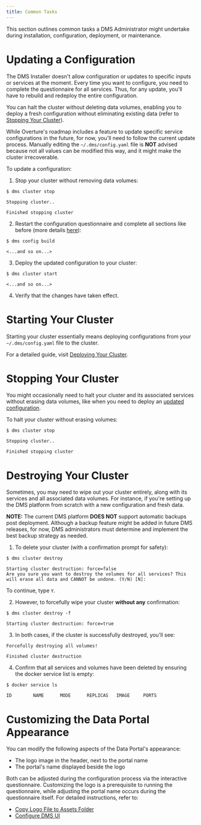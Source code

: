 ```yaml
---
title: Common Tasks
---
```


This section outlines common tasks a DMS Administrator might undertake during installation, configuration, deployment, or maintenance.

# Updating a Configuration

The DMS Installer doesn't allow configuration or updates to specific inputs or services at the moment. Every time you want to configure, you need to complete the questionnaire for all services. Thus, for any update, you'll have to rebuild and redeploy the entire configuration.

You can halt the cluster without deleting data volumes, enabling you to deploy a fresh configuration without eliminating existing data (refer to [Stopping Your Cluster](#stopping-your-cluster)).

While Overture's roadmap includes a feature to update specific service configurations in the future, for now, you'll need to follow the current update process. Manually editing the `~/.dms/config.yaml` file is **NOT** advised because not all values can be modified this way, and it might make the cluster irrecoverable.

To update a configuration:

1. Stop your cluster without removing data volumes:

```shell
$ dms cluster stop

Stopping cluster..

Finished stopping cluster
```

2. Restart the configuration questionnaire and complete all sections like before (more details [here](/documentation/dms/installation/configuration/configure-dms)):

```shell
$ dms config build

<...and so on...>
```

3. Deploy the updated configuration to your cluster:

```shell
$ dms cluster start

<...and so on...>
```

4. Verify that the changes have taken effect.

# Starting Your Cluster

Starting your cluster essentially means deploying configurations from your `~/.dms/config.yaml` file to the cluster.

For a detailed guide, visit [Deploying Your Cluster](/documentation/dms/installation/deploy).

# Stopping Your Cluster

You might occasionally need to halt your cluster and its associated services without erasing data volumes, like when you need to deploy an [updated configuration](#updating-a-configuration).

To halt your cluster without erasing volumes:

```shell
$ dms cluster stop

Stopping cluster..

Finished stopping cluster
```

# Destroying Your Cluster

Sometimes, you may need to wipe out your cluster entirely, along with its services and all associated data volumes. For instance, if you're setting up the DMS platform from scratch with a new configuration and fresh data.

<Warning>**NOTE:** The current DMS platform **DOES NOT** support automatic backups post deployment. Although a backup feature might be added in future DMS releases, for now, DMS administrators must determine and implement the best backup strategy as needed.</Warning>

1. To delete your cluster (with a confirmation prompt for safety):

```shell
$ dms cluster destroy

Starting cluster destruction: force=false
Are you sure you want to destroy the volumes for all services? This will erase all data and CANNOT be undone. (Y/N) [N]:
```

To continue, type `Y`.

2. However, to forcefully wipe your cluster **without any** confirmation:

```shell
$ dms cluster destroy -f

Starting cluster destruction: force=true
```

3. In both cases, if the cluster is successfully destroyed, you'll see:

```shell
Forcefully destroying all volumes!

Finished cluster destruction
```

4. Confirm that all services and volumes have been deleted by ensuring the docker service list is empty:

```shell
$ docker service ls

ID        NAME      MODE      REPLICAS   IMAGE     PORTS
```

# Customizing the Data Portal Appearance

You can modify the following aspects of the Data Portal's appearance:

- The logo image in the header, next to the portal name
- The portal's name displayed beside the logo

Both can be adjusted during the configuration process via the interactive questionnaire. Customizing the logo is a prerequisite to running the questionnaire, while adjusting the portal name occurs during the questionnaire itself. For detailed instructions, refer to:

- [Copy Logo File to Assets Folder](../../installation/configuration/prereq/logo)
- [Configure DMS UI](../../installation/configuration/configure-dms#configure-dms-ui)

